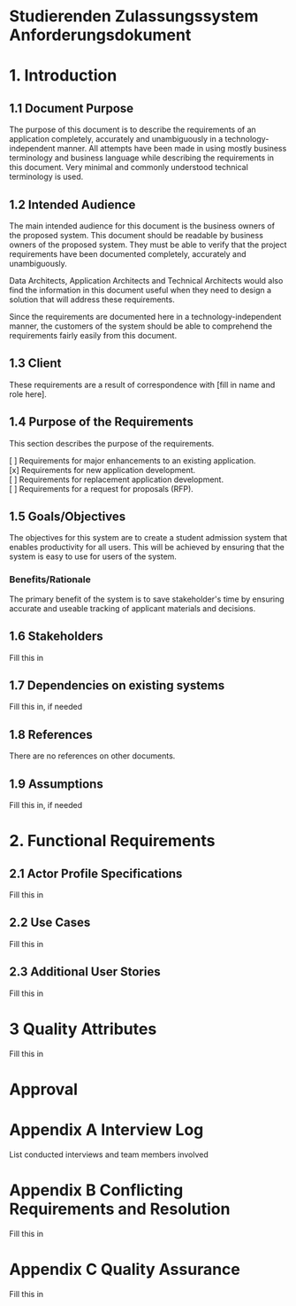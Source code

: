 # Studierenden Zulassungssystem Anforderungsdokument

# 1. Introduction
## 1.1 Document Purpose
The purpose of this document is to describe the requirements of an application completely, accurately and unambiguously in a technology-independent manner. All attempts have been made in using mostly business terminology and business language while describing the requirements in this document. Very minimal and commonly understood technical terminology is used. 

## 1.2 Intended Audience
The main intended audience for this document is the business owners of the proposed system. This document should be readable by business owners of the proposed system. They must be able to verify that the project requirements have been documented completely, accurately and unambiguously. 

Data Architects, Application Architects and Technical Architects would also find the information in this document useful when they need to design a solution that will address these requirements. 
	
Since the requirements are documented here in a technology-independent manner, the customers of the system should be able to comprehend the requirements fairly easily from this document. 

## 1.3 Client 
These requirements are a result of correspondence with [fill in name and role here].

## 1.4 Purpose of the Requirements
This section describes the purpose of the requirements.

[ ] Requirements for major enhancements to an existing application.  
[x] Requirements for new application development.  
[ ] Requirements for replacement application development.  
[ ] Requirements for a request for proposals (RFP).  

## 1.5 Goals/Objectives
The objectives for this system are to create a student admission system that enables productivity for all users. This will be achieved by ensuring that the system is easy to use for users of the system.

### Benefits/Rationale

The primary benefit of the system is to save stakeholder's time by ensuring accurate and useable tracking of applicant materials and decisions.

## 1.6 Stakeholders
Fill this in

## 1.7 Dependencies on existing systems
Fill this in, if needed

## 1.8 References
There are no references on other documents. 

## 1.9 Assumptions
Fill this in, if needed


# 2. Functional Requirements
## 2.1 Actor Profile Specifications
Fill this in

## 2.2 Use Cases
Fill this in

## 2.3 Additional User Stories
Fill this in

# 3 Quality Attributes
Fill this in

# Approval

# Appendix A Interview Log
List conducted interviews and team members involved

# Appendix B Conflicting Requirements and Resolution
Fill this in

# Appendix C Quality Assurance
Fill this in
